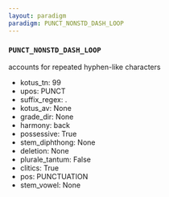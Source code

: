 ```yaml
---
layout: paradigm
paradigm: PUNCT_NONSTD_DASH_LOOP
---
```

### ` PUNCT_NONSTD_DASH_LOOP `

accounts for repeated hyphen-like characters
* kotus_tn: 99
* upos: PUNCT
* suffix_regex: .
* kotus_av: None
* grade_dir: None
* harmony: back
* possessive: True
* stem_diphthong: None
* deletion: None
* plurale_tantum: False
* clitics: True
* pos: PUNCTUATION
* stem_vowel: None
